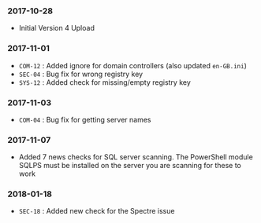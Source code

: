 ### 2017-10-28
- Initial Version 4 Upload

### 2017-11-01
- `COM-12` : Added ignore for domain controllers (also updated `en-GB.ini`)
- `SEC-04` : Bug fix for wrong registry key
- `SYS-12` : Added check for missing/empty registry key

### 2017-11-03
- `COM-04` : Bug fix for getting server names

### 2017-11-07
- Added 7 news checks for SQL server scanning.  The PowerShell module SQLPS must be installed on the server you are scanning for these to work

### 2018-01-18
- `SEC-18` : Added new check for the Spectre issue

